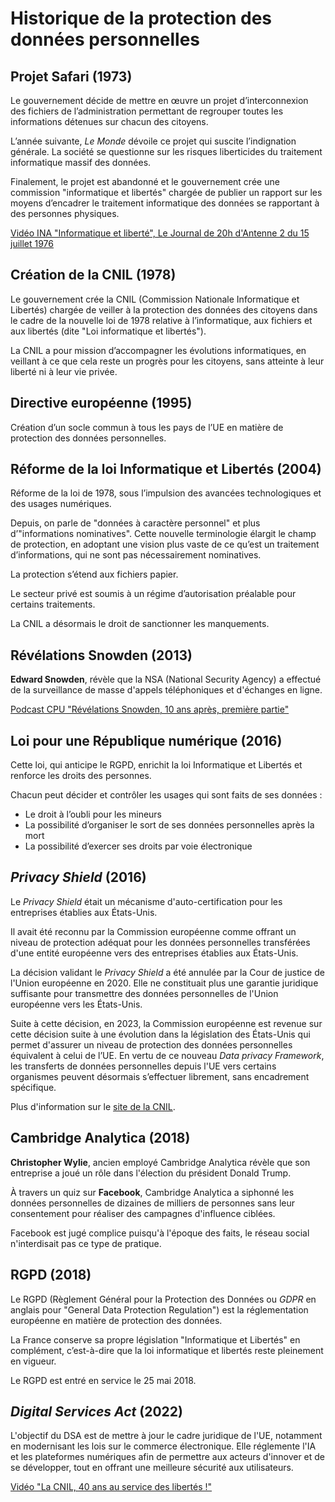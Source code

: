 # Historique de la protection des données personnelles

## Projet Safari (1973)

Le gouvernement décide de mettre en œuvre un projet d’interconnexion des fichiers de l’administration permettant de regrouper toutes les informations détenues sur chacun des citoyens.

L’année suivante, *Le Monde* dévoile ce projet qui suscite l’indignation générale. 
La société se questionne sur les risques liberticides du traitement informatique massif des données.

Finalement, le projet est abandonné et le gouvernement crée une commission "informatique et libertés" 
chargée de publier un rapport sur les moyens d’encadrer le traitement informatique des données se rapportant à des personnes physiques.

[Vidéo INA "Informatique et liberté", Le Journal de 20h d'Antenne 2 du 15 juillet 1976](https://www.ina.fr/ina-eclaire-actu/video/cab7600764601/informatique-et-liberte)

## Création de la CNIL (1978)

Le gouvernement crée la CNIL (Commission Nationale Informatique et Libertés) chargée de veiller à la protection des données des citoyens 
dans le cadre de la nouvelle loi de 1978 relative à l’informatique, aux fichiers et aux libertés (dite "Loi informatique et libertés").

La CNIL a pour mission d’accompagner les évolutions informatiques, en veillant à ce que cela reste un
progrès pour les citoyens, sans atteinte à leur liberté ni à leur vie privée.

## Directive européenne (1995)

Création d’un socle commun à tous les pays de l’UE en matière de protection des données personnelles.

## Réforme de la loi Informatique et Libertés (2004)

Réforme de la loi de 1978, sous l’impulsion des avancées technologiques et des usages numériques.

Depuis, on parle de "données à caractère personnel" et plus d’"informations nominatives". 
Cette nouvelle terminologie élargit le champ de protection, en adoptant une vision plus vaste de ce qu’est un traitement d’informations, qui ne sont pas nécessairement nominatives.

La protection s’étend aux fichiers papier.

Le secteur privé est soumis à un régime d’autorisation préalable pour certains traitements.

La CNIL a désormais le droit de sanctionner les manquements.

## Révélations Snowden (2013)

**Edward Snowden**, révèle que la NSA (National Security Agency) a effectué de la surveillance de masse d'appels téléphoniques et d'échanges en ligne.

[Podcast CPU "Révélations Snowden, 10 ans après, première partie"](https://cpu.dascritch.net/post/2023/06/01/Ex0207-R%C3%A9v%C3%A9lations-Snowden,-10-ans-apr%C3%A8s,-premi%C3%A8re-partie)

## Loi pour une République numérique (2016)

Cette loi, qui anticipe le RGPD, enrichit la loi Informatique et Libertés et renforce les droits des personnes. 

Chacun peut décider et contrôler les usages qui sont faits de ses données :

- Le droit à l’oubli pour les mineurs
- La possibilité d’organiser le sort de ses données personnelles après la mort
- La possibilité d’exercer ses droits par voie électronique

## *Privacy Shield* (2016)

Le *Privacy Shield* était un mécanisme d'auto-certification pour les entreprises établies aux États-Unis.

Il avait été reconnu par la Commission européenne comme offrant un niveau de protection adéquat pour les données personnelles transférées 
d'une entité européenne vers des entreprises établies aux États-Unis.

La décision validant le *Privacy Shield* a été annulée par la Cour de justice de l'Union européenne en 2020. 
Elle ne constituait plus une garantie juridique suffisante pour transmettre des données personnelles de l'Union européenne vers les États-Unis.

Suite à cette décision, en 2023, la Commission européenne est revenue sur cette décision suite à une évolution 
dans la législation des États-Unis qui permet d'assurer un niveau de protection des données personnelles équivalent à celui de l’UE. 
En vertu de ce nouveau *Data privacy Framework*, les transferts de données personnelles depuis l'UE vers certains organismes peuvent désormais s’effectuer librement, sans encadrement spécifique.

Plus d'information sur le [site de la CNIL](https://www.cnil.fr/fr/transferts-de-donnees-vers-les-etats-unis-la-commission-europeenne-adopte-une-nouvelle-decision).

## Cambridge Analytica (2018)

**Christopher Wylie**, ancien employé Cambridge Analytica révèle que son entreprise a joué un rôle dans l'élection du président Donald Trump.

À travers un quiz sur **Facebook**, Cambridge Analytica a siphonné les données personnelles de dizaines de milliers de personnes 
sans leur consentement pour réaliser des campagnes d'influence ciblées.

Facebook est jugé complice puisqu'à l'époque des faits, le réseau social n'interdisait pas ce type de pratique.

## RGPD (2018)

Le RGPD (Règlement Général pour la Protection des Données ou *GDPR* en anglais pour "General Data Protection Regulation") est la réglementation européenne en matière de protection
des données.

La France conserve sa propre législation "Informatique et Libertés" en complément, c’est-à-dire que la loi informatique et libertés reste pleinement en vigueur.

Le RGPD est entré en service le 25 mai 2018.

## *Digital Services Act* (2022)

L'objectif du DSA est de mettre à jour le cadre juridique de l'UE, 
notamment en modernisant les lois sur le commerce électronique. 
Elle réglemente l'IA et les plateformes numériques afin de permettre aux acteurs d'innover et de se développer, 
tout en offrant une meilleure sécurité aux utilisateurs.

[Vidéo "La CNIL, 40 ans au service des libertés !"](https://www.youtube.com/watch?v=Th-rzrc3488)